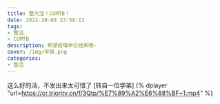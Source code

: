 ```yaml
---
title: 整大活！CUMTB！
date: 2022-10-08 23:59:13
tags:
- 整活
- CUMTB
description: 希望疫情早日结束哦~
cover: /img/牢房.png
categories: 
- 整活
---
```

这么好的活，不发出来太可惜了
[转自一位学弟]
{% dplayer "url=https://cr.triority.cn/f/3Qtp/%E7%89%A2%E6%88%BF~1.mp4" %}